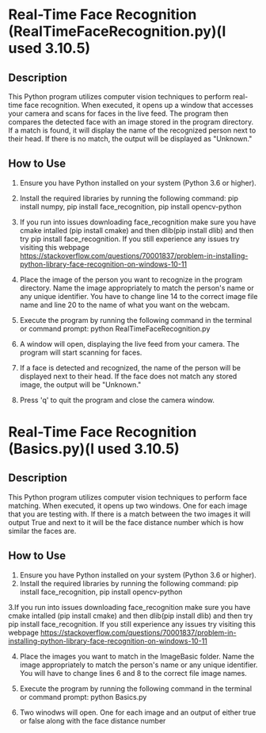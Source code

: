 # Real-Time Face Recognition (RealTimeFaceRecognition.py)(I used 3.10.5)

## Description
This Python program utilizes computer vision techniques to perform real-time face recognition. When executed, it opens up a window that accesses your camera and scans for faces in the live feed. The program then compares the detected face with an image stored in the program directory. If a match is found, it will display the name of the recognized person next to their head. If there is no match, the output will be displayed as "Unknown."

## How to Use
1. Ensure you have Python installed on your system (Python 3.6 or higher).
2. Install the required libraries by running the following command:
pip install numpy,
pip install face_recognition,
pip install opencv-python

3. If you run into issues downloading face_recognition make sure you have cmake intalled (pip install cmake) and then dlib(pip install dlib) and then try pip install face_recognition. If you still experience any issues try visiting this webpage https://stackoverflow.com/questions/70001837/problem-in-installing-python-library-face-recognition-on-windows-10-11 

4. Place the image of the person you want to recognize in the program directory. Name the image appropriately to match the person's name or any unique identifier. You have to change line 14 to the correct image file name and line 20 to the name of what you want on the webcam.

5. Execute the program by running the following command in the terminal or command prompt:
python RealTimeFaceRecognition.py

6. A window will open, displaying the live feed from your camera. The program will start scanning for faces.

7. If a face is detected and recognized, the name of the person will be displayed next to their head. If the face does not match any stored image, the output will be "Unknown."

8. Press 'q' to quit the program and close the camera window.



# Real-Time Face Recognition (Basics.py)(I used 3.10.5)

## Description
This Python program utilizes computer vision techniques to perform face matching. When executed, it opens up two windows. One for each image that you are testing with. If there is a match between the two images it will output True and next to it will be the face distance number which is how similar the faces are.

## How to Use
1. Ensure you have Python installed on your system (Python 3.6 or higher).
2. Install the required libraries by running the following command:
pip install face_recognition,
pip install opencv-python

3.If you run into issues downloading face_recognition make sure you have cmake intalled (pip install cmake) and then dlib(pip install dlib) and then try pip install face_recognition. If you still experience any issues try visiting this webpage https://stackoverflow.com/questions/70001837/problem-in-installing-python-library-face-recognition-on-windows-10-11 

4. Place the images you want to match in the ImageBasic folder. Name the image appropriately to match the person's name or any unique identifier. You will have to change lines 6 and 8 to the correct file image names.

5. Execute the program by running the following command in the terminal or command prompt:
python Basics.py

7. Two winodws will open. One for each image and an output of either true or false along with the face distance number
